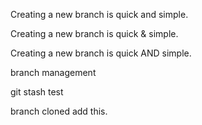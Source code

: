 
Creating a new branch is quick and simple.

Creating a new branch is quick & simple.

Creating a new branch is quick AND simple.

branch management

git stash test

branch cloned add this.
